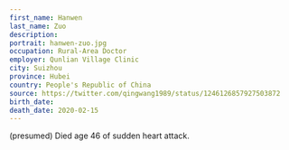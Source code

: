 ```yaml
---
first_name: Hanwen
last_name: Zuo
description: 
portrait: hanwen-zuo.jpg
occupation: Rural-Area Doctor
employer: Qunlian Village Clinic
city: Suizhou
province: Hubei
country: People's Republic of China
source: https://twitter.com/qingwang1989/status/1246126857927503872
birth_date: 
death_date: 2020-02-15
---
```


(presumed) Died age 46 of sudden heart attack.